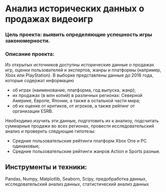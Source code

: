 # Анализ исторических данных о продажах видеоигр

### Цель проекта: выявить определяющие успешность игры закономерности.
### Описание проекта:
Из открытых источников доступны исторические данные о продажах игр, оценки пользователей и экспертов, жанры и платформы (например, Xbox или PlayStation). В выборке представлены данные до 2016 года, которые содержат информацию
- об играх (наименование, платформа, год выпуска, жанр); 
- их продажах (в млн копий) в различных регионах: Северной Америке, Европе, Японии, а также в остальной части мира;
- об их оценке от критиков, от игроков, а также рейтинг от организации ESRB.

Необходимо изучить эти данные, подготовить их к анализу, подсчитать суммарные продажи во всех регионах, провести исследовательский анализ и проверить следующие гипотезы:

- Средние пользовательские рейтинги платформ Xbox One и PC одинаковые;
- Средние пользовательские рейтинги жанров Action и Sports разные.

## Инструменты и техники:
Pandas, Numpy, Matplotlib, Seaborn, Scipy, предобработка данных, исследовательский анализ данных, статистический анализ данных
